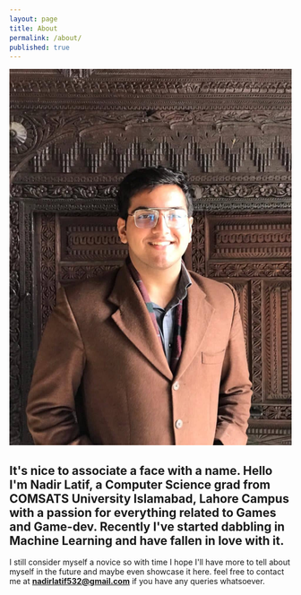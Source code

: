 ```yaml
---
layout: page
title: About
permalink: /about/
published: true
---
```

![My Picture](/images/My_Picture.jpg)


It's nice to associate a face with a name. Hello I'm Nadir Latif, a Computer Science grad from COMSATS University Islamabad, Lahore Campus with a passion for everything related to Games and Game-dev. Recently I've started dabbling in Machine Learning and have fallen in love with it. 
---
I still consider myself a novice so with time I hope I'll have more to tell about myself in the future and maybe even showcase it here. feel free to contact me at **nadirlatif532@gmail.com** if you have any queries whatsoever.